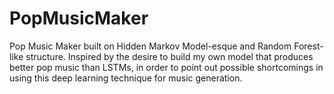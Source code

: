 # PopMusicMaker
Pop Music Maker built on Hidden Markov Model-esque and Random Forest-like structure. Inspired by the desire to build my own model that produces better pop music than LSTMs, in order to point out possible shortcomings in using this deep learning technique for music generation. 
